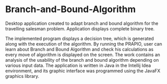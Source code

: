 # Branch-and-Bound-Algorithm
Desktop application created to adapt branch and bound algorithm for the travelling salesman problem. Application displays complete binary tree.

The implemented program displays a decision tree, which is generated along with the execution of the algorithm. 
By running the PRAPIO, user can learn about Branch and Bound Algorithm and check his calculations as every move of algorithm is displayed on the screen. 
The work contains an analysis of the usability of the branch and bound algorithm depending on various input data. 
The application is written in Java in the Intellij Idea environment, 
and its graphic interface was programmed using the JavaFX graphics library.
